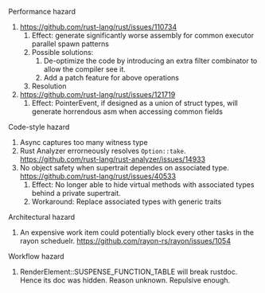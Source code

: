 Performance hazard
1. https://github.com/rust-lang/rust/issues/110734
    1. Effect: generate significantly worse assembly for common executor parallel spawn patterns
    2. Possible solutions: 
        1. De-optimize the code by introducing an extra filter combinator to allow the compiler see it.
        2. Add a patch feature for above operations
    3. Resolution 
2. https://github.com/rust-lang/rust/issues/121719
    1. Effect: PointerEvent, if designed as a union of struct types, will generate horrendous asm when accessing common fields


Code-style hazard
1. Async captures too many witness type
2. Rust Analyzer errorneously resolves `Option::take`. https://github.com/rust-lang/rust-analyzer/issues/14933
3. No object safety when supertrait dependes on associated type. https://github.com/rust-lang/rust/issues/40533
    1. Effect: No longer able to hide virtual methods with associated types behind a private supertrait.
    2. Workaround: Replace associated types with generic traits


Architectural hazard
1. An expensive work item could potentially block every other tasks in the rayon scheduelr. https://github.com/rayon-rs/rayon/issues/1054

Workflow hazard
1. RenderElement::SUSPENSE_FUNCTION_TABLE will break rustdoc. Hence its doc was hidden. Reason unknown. Repulsive enough.